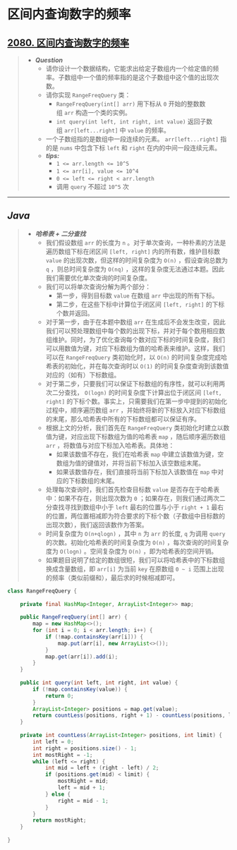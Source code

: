 # 区间内查询数字的频率

## [2080. 区间内查询数字的频率](https://leetcode.cn/problems/range-frequency-queries/)

> - ***Question***
>   - 请你设计一个数据结构，它能求出给定子数组内一个给定值的频率。子数组中一个值的频率指的是这个子数组中这个值的出现次数。
>   - 请你实现 `RangeFreqQuery` 类：
>     - `RangeFreqQuery(int[] arr)` 用下标从 `0` 开始的整数数组 `arr` 构造一个类的实例。
>     - `int query(int left, int right, int value)` 返回子数组 `arr[left...right]` 中 `value` 的频率。
>   - 一个子数组指的是数组中一段连续的元素。 `arr[left...right]` 指的是 `nums` 中包含下标 `left` 和 `right` 在内的中间一段连续元素。
>   - ***tips:***
>     - `1 <= arr.length <= 10^5`
>     - `1 <= arr[i], value <= 10^4`
>     - `0 <= left <= right < arr.length`
>     - 调用 `query` 不超过 `10^5` 次

---

## *Java*

> - ***哈希表 + 二分查找***
>   - 我们假设数组 `arr` 的长度为 `n` 。对于单次查询，一种朴素的方法是遍历数组下标在闭区间 `[left, right]` 内的所有数，维护目标数 `value` 的出现次数，但这样的时间复杂度为 `O(n)` ，假设查询总数为 `q` ，则总时间复杂度为 `O(nq)` ，这样的复杂度无法通过本题。因此我们需要优化单次查询的时间复杂度。
>   - 我们可以将单次查询分解为两个部分：
>     - 第一步，得到目标数 `value` 在数组 `arr` 中出现的所有下标。
>     - 第二步，在这些下标中计算位于闭区间 `[left, right]` 的下标个数并返回。
>   - 对于第一步，由于在本题中数组 `arr` 在生成后不会发生改变，因此我们可以预处理数组中每个数的出现下标，并对于每个数用相应数组维护。同时，为了优化查询每个数对应下标的时间复杂度，我们可以用数值为键，对应下标数组为值的哈希表来维护。这样，我们可以在 `RangeFreqQuery` 类初始化时，以 `O(n)` 的时间复杂度完成哈希表的初始化，并在每次查询时以 `O(1)` 的时间复杂度查询到该数值对应的（如有）下标数组。
>   - 对于第二步，只要我们可以保证下标数组的有序性，就可以利用两次二分查找， `O(logn)` 的时间复杂度下计算出位于闭区间 `[left, right]` 的下标个数。事实上，只需要我们在第一步中提到的初始化过程中，顺序遍历数组 `arr` ，并始终将新的下标放入对应下标数组的末尾，那么哈希表中所有的下标数组都可以保证有序。
>   - 根据上文的分析，我们首先在 `RangeFreqQuery` 类初始化时建立以数值为键，对应出现下标数组为值的哈希表 `map` ，随后顺序遍历数组 `arr` ，将数值与对应下标加入哈希表。具体地：
>     - 如果该数值不存在，我们在哈希表 `map` 中建立该数值为键，空数组为值的键值对，并将当前下标加入该空数组末尾。
>     - 如果该数值存在，我们直接将当前下标加入该数值在 `map` 中对应的下标数组的末尾。
>   - 处理每次查询时，我们首先检查目标数 `value` 是否存在于哈希表中：如果不存在，则出现次数为 `0` ；如果存在，则我们通过两次二分查找寻找到数组中小于 `left` 最右的位置与小于 `right + 1` 最右的位置，两位置相减即为符合要求的下标个数（子数组中目标数的出现次数），我们返回该数作为答案。
>   - 时间复杂度为 `O(n+qlogn)` ，其中 `n` 为 `arr` 的长度, `q` 为调用 `query` 的次数。初始化哈希表的时间复杂度为 `O(n)` ，每次查询的时间复杂度为 `O(logn)` 。空间复杂度为 `O(n)` ，即为哈希表的空间开销。
>   - 如果题目说明了给定的数组很短，我们可以将哈希表中的下标数组换成含量数组，即 `arr[i]` 为当前 `key` 在原数组 `0 ~ i` 范围上出现的频率（类似前缀和），最后求的时候相减即可。

```java
class RangeFreqQuery {
    
    private final HashMap<Integer, ArrayList<Integer>> map;
    
    public RangeFreqQuery(int[] arr) {
        map = new HashMap<>();
        for (int i = 0; i < arr.length; i++) {
            if (!map.containsKey(arr[i])) {
                map.put(arr[i], new ArrayList<>());
            }
            map.get(arr[i]).add(i);
        }
    }
    
    public int query(int left, int right, int value) {
        if (!map.containsKey(value)) {
            return 0;
        }
        ArrayList<Integer> positions = map.get(value);
        return countLess(positions, right + 1) - countLess(positions, left);
    }
    
    private int countLess(ArrayList<Integer> positions, int limit) {
        int left = 0;
        int right = positions.size() - 1;
        int mostRight = -1;
        while (left <= right) {
            int mid = left + (right - left) / 2;
            if (positions.get(mid) < limit) {
                mostRight = mid;
                left = mid + 1;
            } else {
                right = mid - 1;
            }
        }
        return mostRight;
    }
    
}
```
